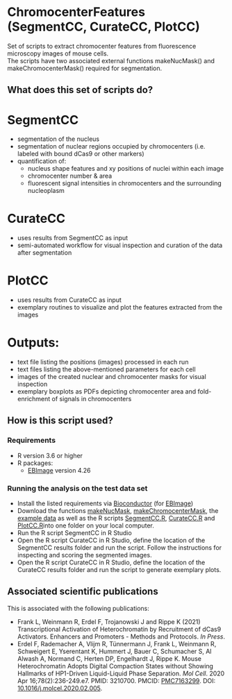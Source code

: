 # ChromocenterFeatures (SegmentCC, CurateCC, PlotCC)
Set of scripts to extract chromocenter features from fluorescence microscopy images of mouse cells.<br/>
The scripts have two associated external functions makeNucMask() and makeChromocenterMask() required for segmentation.<br/>

## What does this set of scripts do?
# SegmentCC
* segmentation of the nucleus
* segmentation of nuclear regions occupied by chromocenters (i.e. labeled with bound dCas9 or other markers)
* quantification of:
  * nucleus shape features and xy positions of nuclei within each image
  * chromocenter number & area
  * fluorescent signal intensities in chromocenters and the surrounding nucleoplasm
# CurateCC
* uses results from SegmentCC as input
* semi-automated workflow for visual inspection and curation of the data after segmentation
# PlotCC
* uses results from CurateCC as input
* exemplary routines to visualize and plot the features extracted from the images
# Outputs:
  * text file listing the positions (images) processed in each run 
  * text files listing the above-mentioned parameters for each cell
  * images of the created nuclear and chromocenter masks for visual inspection
  * exemplary boxplots as PDFs depicting chromocenter area and fold-enrichment of signals in chromocenters

## How is this script used?

### Requirements
* R version 3.6 or higher
* R packages:
  * [EBImage](https://bioconductor.org/packages/release/bioc/html/EBImage.html) version 4.26


### Running the analysis on the test data set
* Install the listed requirements via [Bioconductor](https://bioconductor.org/) (for [EBImage](https://bioconductor.org/packages/release/bioc/html/EBImage.html))
* Download the functions [makeNucMask](https://github.com/lfra/ChromocenterFeatures/tree/main/makeNucMask.R), [makeChromocenterMask](https://github.com/lfra/ChromocenterFeatures/tree/main/makeChromocenterMask.R), the [example data](https://github.com/lfra/ChromocenterFeatures/tree/main/sample_data.zip) as well as the R scripts [SegmentCC.R](https://github.com/lfra/ChromocenterFeatures/tree/main/segmentCC.R), [CurateCC.R](https://github.com/lfra/ChromocenterFeatures/tree/main/curateCC.R) and [PlotCC.R](https://github.com/lfra/ChromocenterFeatures/tree/main/plotCC.R)into one folder on your local computer.
* Run the R script SegmentCC in R Studio 
* Open the R script CurateCC in R Studio, define the location of the SegmentCC results folder and run the script. Follow the instructions for inspecting and scoring the segmented images.
* Open the R script CurateCC in R Studio, define the location of the CurateCC results folder and run the script to generate exemplary plots. 

## Associated scientific publications
This is associated with the following publications:
* Frank L, Weinmann R, Erdel F, Trojanowski J and Rippe K (2021) Transcriptional Activation of Heterochromatin by Recruitment of dCas9 Activators. Enhancers and Promoters - Methods and Protocols. *In Press*.
* Erdel F, Rademacher A, Vlijm R, Tünnermann J, Frank L, Weinmann R, Schweigert E, Yserentant K, Hummert J, Bauer C, Schumacher S, Al Alwash A, Normand C, Herten DP, Engelhardt J, Rippe K. Mouse Heterochromatin Adopts Digital Compaction States without Showing Hallmarks of HP1-Driven Liquid-Liquid Phase Separation. *Mol Cell*. 2020 Apr 16;78(2):236-249.e7. PMID: 3210700. PMCID: [PMC7163299](http://www.ncbi.nlm.nih.gov/pmc/articles/pmc7163299/). DOI: [10.1016/j.molcel.2020.02.005](https://doi.org/10.1016/j.molcel.2020.02.005).
